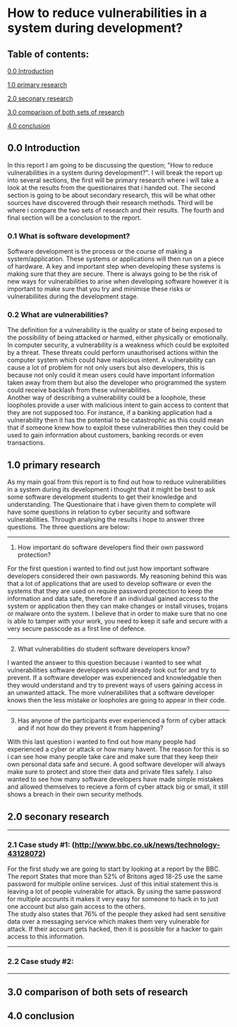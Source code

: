 # How to reduce vulnerabilities in a system during development?

## Table of contents:
[0.0 Introduction](https://github.com/s-j-pearce/Reducing-vulnerabilities-#00-introduction)

[1.0 primary research](https://github.com/s-j-pearce/Reducing-vulnerabilities-#10-primary-research)

[2.0 seconary research](https://github.com/s-j-pearce/Reducing-vulnerabilities-#20-seconary-research)

[3.0 comparison of both sets of research](https://github.com/s-j-pearce/Reducing-vulnerabilities-#30-comparison-of-both-sets-of-research)

[4.0 conclusion](https://github.com/s-j-pearce/Reducing-vulnerabilities-#40-conclusion)

## 0.0 Introduction
In this report I am going to be discussing the question; "How to reduce vulnerabilities in a system during development?". I will break the report up into several sections, the first will be primary research where i will take a look at the results from the questionaires that i handed out. The second section is going to be about secondary research, this will be what other sources have discovered through their research methods. Third will be where i compare the two sets of research and their results. The fourth and final section will be a conclusion to the report.

### 0.1 What is software development?
Software development is the process or the course of making a system/application. These systems or applications will then run on a piece of hardware. A key and important step when developing these systems is making sure that they are secure. There is always going to be the risk of new ways for vulnerabilities to arise when developing software however it is important to make sure that you try and minimise these risks or vulnerabiliites during the development stage. 

### 0.2 What are vulnerabilities?
The definition for a vulnerability is the quality or state of being exposed to the possibility of being attacked or harmed, either physically or emotionally. In computer security, a vulnerability is a weakness which could be exploited by a threat. These threats could perform unauthorised actions within the computer system which could have malicious intent. A vulnerability can cause a lot of problem for not only users but also developers, this is because not only could it mean users could have important information taken away from them but also the developer who programmed the system could receive backlash from these vulnerabilities.  
Another way of describing a vulnerability could be a loophole, these loopholes provide a user with malicious intent to gain access to content that they are not supposed too. For instance, if a banking application had a vulnerability then it has the potential to be catastrophic as this could mean that if someone knew how to exploit these vulnerabilities then they could be used to gain information about customers, banking records or even transactions.  

## 1.0 primary research
As my main goal from this report is to find out how to reduce vulnerabilities in a system during its development i thought that it might be best to ask some software development students to get their knowledge and understanding. The Questionaire that i have given them to complete will have some questions in relation to cyber security and software vulnerabilities. Through analysing the results i hope to answer three questions. The three questions are below:

--- 
1. How important do software developers find their own password protection?

For the first question i wanted to find out just how important software developers considered their own passwords. My reasoning behind this was that a lot of applications that are used to develop software or even the systems that they are used on require password protection to keep the information and data safe, therefore if an individual gained access to the system or application then they can make changes or install viruses, trojans or malware onto the system. I believe that in order to make sure that no one is able to tamper with your work, you need to keep it safe and secure with a very secure passcode as a first line of defence.

--- 
2. What vulnerabilities do student software developers know?

I wanted the answer to this question because i wanted to see what vulnerabilities software developers would already look out for and try to prevent. If a software developer was experienced and knowledgable then they would understand and try to prevent ways of users gaining access in an unwanted attack. The more vulnerabiliites that a software developer knows then the less mistake or loopholes are going to appear in their code. 

---
3. Has anyone of the participants ever experienced a form of cyber attack and if not how do they prevent it from happening?

With this last question i wanted to find out how many people had experienced a cyber or attack or how many havent. The reason for this is so i can see how many people take care and make sure that they keep their own personal data safe and secure. A good software developer will always make sure to protect and store their data and private files safely. I also wanted to see how many software developers have made simple mistakes and allowed themselves to recieve a form of cyber attack big or small, it still shows a breach in their own security methods.

## 2.0 seconary research

---
### 2.1 Case study #1: (http://www.bbc.co.uk/news/technology-43128072) 
For the first study we are going to start by looking at a report by the BBC. The report States that more than 52% of Britons aged 18-25 use the same password for multiple online services. Just of this initial statement this is leaving a lot of people vulnerable for attack. By using the same password for multiple accounts it makes it very easy for someone to hack in to just one account but also gain access to the others.  
The study also states that 76% of the people they asked had sent sensitive data over a messaging service which makes them very vulnerable for attack. If their account gets hacked, then it is possible for a hacker to gain access to this information. 

---
### 2.2 Case study #2:


---
## 3.0 comparison of both sets of research

## 4.0 conclusion
